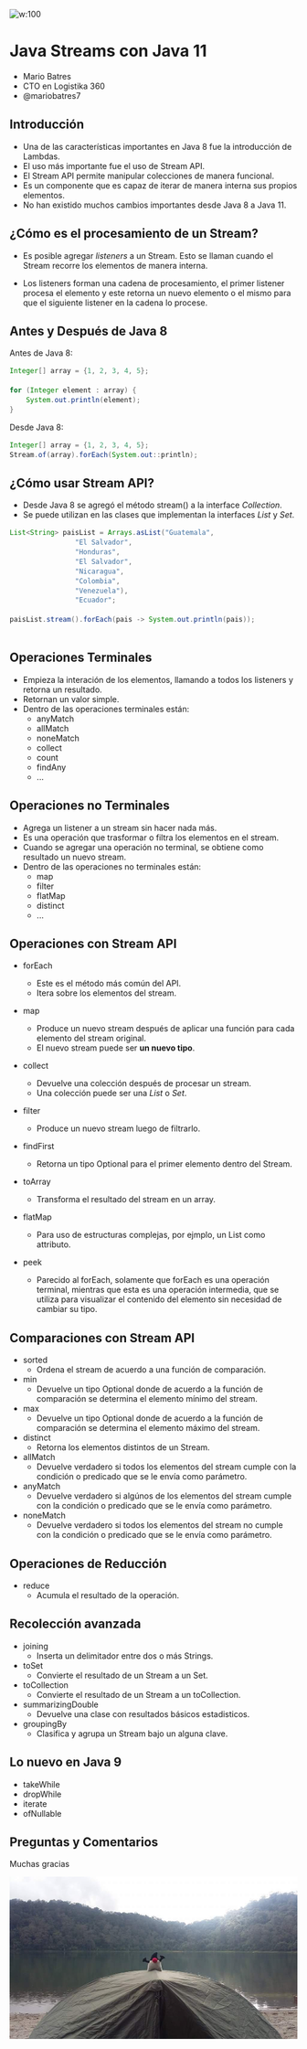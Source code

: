 ![w:100](guatejug.png)

# Java Streams con Java 11

* Mario Batres
* CTO en Logistika 360
* @mariobatres7


## Introducción

* Una de las características importantes en Java 8 fue la introducción de Lambdas.
* El uso más importante fue el uso de Stream API.
* El Stream API permite manipular colecciones de manera funcional.
* Es un componente que es capaz de iterar de manera interna sus propios elementos.
* No han existido muchos cambios importantes desde Java 8  a Java 11.


## ¿Cómo es el procesamiento de un Stream? 


* Es posible agregar _listeners_ a un Stream.  Esto se llaman cuando el Stream recorre los elementos de manera interna.

* Los listeners forman una cadena de procesamiento, el primer listener procesa el elemento y este retorna un nuevo elemento o el mismo para que el siguiente listener en la cadena lo procese.




## Antes y Después de Java 8 

Antes de Java 8:

```java 
Integer[] array = {1, 2, 3, 4, 5};

for (Integer element : array) {
    System.out.println(element);
}

```

Desde Java 8:

```java 
Integer[] array = {1, 2, 3, 4, 5};
Stream.of(array).forEach(System.out::println);
```


## ¿Cómo usar Stream API?


* Desde Java 8 se agregó el método stream() a la interface _Collection_.
* Se puede utilizan en las clases que implementan la interfaces _List_ y _Set_.
  
```java
List<String> paisList = Arrays.asList("Guatemala",
                "El Salvador",
                "Honduras",
                "El Salvador",
                "Nicaragua",
                "Colombia",
                "Venezuela"),
                "Ecuador";

paisList.stream().forEach(pais -> System.out.println(pais));
        
```


## Operaciones Terminales 

* Empieza la interación de los elementos, llamando a todos los listeners y retorna un resultado.
* Retornan un valor simple.
* Dentro de las operaciones terminales están:
  * anyMatch
  * allMatch
  * noneMatch 
  * collect
  * count
  * findAny
  * ...



## Operaciones no Terminales 

* Agrega un listener a un stream sin hacer nada más.
* Es una operación que trasformar o filtra los elementos en el stream. 
* Cuando se agregar una operación no terminal, se obtiene como resultado un nuevo stream.
* Dentro de las operaciones no terminales están:
  * map 
  * filter 
  * flatMap
  * distinct
  * ...

## Operaciones con Stream API 

* forEach 
  * Este es el método más común del API.
  * Itera sobre los elementos del stream.
* map 
  * Produce un nuevo stream después de aplicar una función para cada elemento del stream original.
  * El nuevo stream puede ser **un nuevo tipo**.
* collect 
  * Devuelve una colección después de procesar un stream.
  * Una colección puede ser una _List_ o _Set_.
* filter 
  * Produce un nuevo stream luego de filtrarlo.

* findFirst 
  * Retorna un tipo Optional para el primer elemento dentro del Stream.
* toArray
  * Transforma el resultado del stream en un array. 
* flatMap
  * Para uso de estructuras complejas, por ejmplo, un List<T> como attributo.
* peek
  * Parecido al forEach, solamente que forEach es una operación terminal, mientras que esta es una operación intermedia, que se utiliza para visualizar el contenido del elemento sin necesidad de cambiar su tipo.



## Comparaciones con Stream API

* sorted
  * Ordena el stream de acuerdo a una función de comparación.
* min 
  * Devuelve un tipo Optional donde de acuerdo a la función de comparación se determina el elemento mínimo del stream.
* max
  * Devuelve un tipo Optional donde de acuerdo a la función de comparación se determina el elemento máximo del stream.
* distinct
  * Retorna los elementos distintos de un Stream.
* allMatch
  * Devuelve verdadero si todos los elementos del stream cumple con la condición o predicado que se le envía como parámetro.
* anyMatch
  * Devuelve verdadero si algúnos de los elementos del stream cumple con la condición o predicado que se le envía como parámetro.
* noneMatch
  * Devuelve verdadero si todos los elementos del stream no cumple con la condición o predicado que se le envía como parámetro.


## Operaciones de Reducción

* reduce 
  * Acumula el resultado de la operación.


## Recolección avanzada

* joining
  * Inserta un delimitador entre dos o más Strings.
* toSet
  * Convierte el resultado de un Stream a un Set.
* toCollection
  * Convierte el resultado de un Stream a un toCollection.
* summarizingDouble
  * Devuelve una clase con resultados básicos estadisticos.
* groupingBy
  * Clasifica y agrupa un Stream bajo un alguna clave.



## Lo nuevo en Java 9

* takeWhile
* dropWhile
* iterate
* ofNullable

## Preguntas y Comentarios

Muchas gracias 


![](duke-chicabal.jpg)
